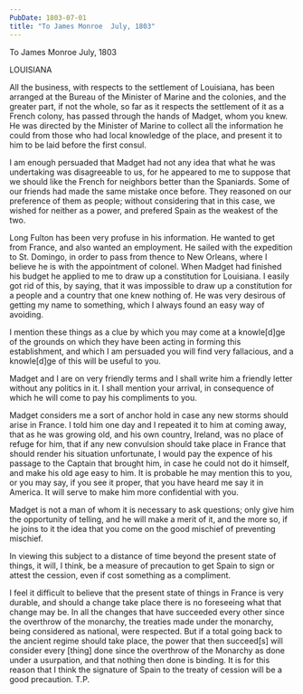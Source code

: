 ```yaml
---
PubDate: 1803-07-01
title: "To James Monroe  July, 1803"
---
```


   To James Monroe  July, 1803

   LOUISIANA

   All the business, with respects to the settlement of Louisiana, has been
   arranged at the Bureau of the Minister of Marine and the colonies, and the
   greater part, if not the whole, so far as it respects the settlement of it
   as a French colony, has passed through the hands of Madget, whom you knew.
   He was directed by the Minister of Marine to collect all the information
   he could from those who had local knowledge of the place, and present it
   to him to be laid before the first consul.

   I am enough persuaded that Madget had not any idea that what he was
   undertaking was disagreeable to us, for he appeared to me to suppose that
   we should like the French for neighbors better than the Spaniards. Some of
   our friends had made the same mistake once before. They reasoned on our
   preference of them as people; without considering that in this case, we
   wished for neither as a power, and prefered Spain as the weakest of the
   two.

   Long Fulton has been very profuse in his information. He wanted to get
   from France, and also wanted an employment. He sailed with the expedition
   to St. Domingo, in order to pass from thence to New Orleans, where I
   believe he is with the appointment of colonel. When Madget had finished
   his budget he applied to me to draw up a constitution for Louisiana. I
   easily got rid of this, by saying, that it was impossible to draw up a
   constitution for a people and a country that one knew nothing of. He was
   very desirous of getting my name to something, which I always found an
   easy way of avoiding.

   I mention these things as a clue by which you may come at a knowle[d]ge of
   the grounds on which they have been acting in forming this establishment,
   and which I am persuaded you will find very fallacious, and a knowle[d]ge
   of this will be useful to you.

   Madget and I are on very friendly terms and I shall write him a friendly
   letter without any politics in it. I shall mention your arrival, in
   consequence of which he will come to pay his compliments to you.

   Madget considers me a sort of anchor hold in case any new storms should
   arise in France. I told him one day and I repeated it to him at coming
   away, that as he was growing old, and his own country, Ireland, was no
   place of refuge for him, that if any new convulsion should take place in
   France that should render his situation unfortunate, I would pay the
   expence of his passage to the Captain that brought him, in case he could
   not do it himself, and make his old age easy to him. It is probable he may
   mention this to you, or you may say, if you see it proper, that you have
   heard me say it in America. It will serve to make him more confidential
   with you.

   Madget is not a man of whom it is necessary to ask questions; only give
   him the opportunity of telling, and he will make a merit of it, and the
   more so, if he joins to it the idea that you come on the good mischief of
   preventing mischief.

   In viewing this subject to a distance of time beyond the present state of
   things, it will, I think, be a measure of precaution to get Spain to sign
   or attest the cession, even if cost something as a compliment.

   I feel it difficult to believe that the present state of things in France
   is very durable, and should a change take place there is no foreseeing
   what that change may be. In all the changes that have succeeded every
   other since the overthrow of the monarchy, the treaties made under the
   monarchy, being considered as national, were respected. But if a total
   going back to the ancient regime should take place, the power that then
   succeed[s] will consider every [thing] done since the overthrow of the
   Monarchy as done under a usurpation, and that nothing then done is
   binding. It is for this reason that I think the signature of Spain to the
   treaty of cession will be a good precaution. T.P.


